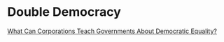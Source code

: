 # Double Democracy

[What Can Corporations Teach Governments About Democratic Equality?](SSRN_ID2648523_code789050.pdf)

